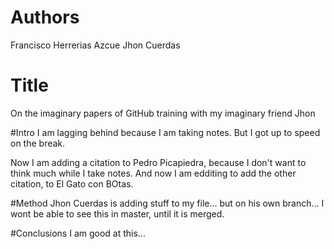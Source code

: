 # Authors
Francisco Herrerias Azcue
Jhon Cuerdas

# Title
On the imaginary papers of GitHub training with my imaginary friend Jhon

#Intro
I am lagging behind because I am taking notes. But I got up to speed on the break.

Now I am adding a citation to Pedro Picapiedra, because I don't want to think much while I take notes.
And now I am edditing to add the other citation, to El Gato con BOtas.

#Method
Jhon Cuerdas is adding stuff to my file... but on his own branch... I wont be able to see this in master, until it is merged.

#Conclusions
I am good at this...
